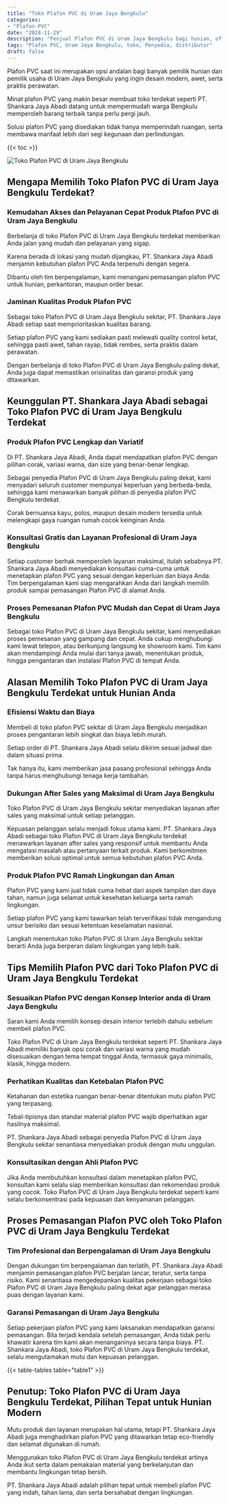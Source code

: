 ```yaml
---
title: "Toko Plafon PVC di Uram Jaya Bengkulu"
categories: 
- "Plafon-PVC"
date: "2024-11-29"
description: "Penjual Plafon PVC di Uram Jaya Bengkulu bagi hunian, office, serta ritel. Material terbaik, beragam motif, pilihan warna menarik, dengan layanan instalasi oleh tenaga ahli profesional serta kepastian resmi!|Layanan penjualan Plafon PVC di Uram Jaya Bengkulu bagi keperluan hunian, office, maupun gerai, beserta produk unggulan dan instalasi oleh teknisi ahli serta jaminan resmi.|Pilihan Plafon PVC di Uram Jaya Bengkulu yang terpercaya bagi hunian, perkantoran, dan gerai, bersama plafon unggulan dan penempatan dikerjakan oleh teknisi ahli serta garansi resmi.|Penyediaan Plafon PVC di Uram Jaya Bengkulu bagi tempat tinggal, kantor, serta toko, dengan produk berkualitas dan penempatan ditangani oleh teknisi ahli, disertai dengan jaminan resmi.}"
tags: "Plafon PVC, Uram Jaya Bengkulu, toko, Penyedia, distributor"
draft: false
---
```


Plafon PVC saat ini merupakan opsi andalan bagi banyak pemilik hunian dan pemilik usaha di Uram Jaya Bengkulu yang ingin desain modern, awet, serta praktis perawatan.

Minat plafon PVC yang makin besar membuat toko terdekat seperti PT. Shankara Jaya Abadi datang untuk mempermudah warga Bengkulu memperoleh barang terbaik tanpa perlu pergi jauh.

Solusi plafon PVC yang disediakan tidak hanya memperindah ruangan, serta membawa manfaat lebih dari segi kegunaan dan perlindungan.

{{< toc >}}

![Toko Plafon PVC di Uram Jaya Bengkulu](/images/Plafon-PVC/Toko-Plafon-PVC-di-Uram-Jaya-Bengkulu.png)


## Mengapa Memilih Toko Plafon PVC di Uram Jaya Bengkulu Terdekat?

### Kemudahan Akses dan Pelayanan Cepat Produk Plafon PVC di Uram Jaya Bengkulu

Berbelanja di toko Plafon PVC di Uram Jaya Bengkulu terdekat memberikan Anda jalan yang mudah dan pelayanan yang sigap.

Karena berada di lokasi yang mudah dijangkau, PT. Shankara Jaya Abadi menjamin kebutuhan plafon PVC Anda terpenuhi dengan segera.

Dibantu oleh tim berpengalaman, kami menangani pemasangan plafon PVC untuk hunian, perkantoran, maupun order besar.

### Jaminan Kualitas Produk Plafon PVC

Sebagai toko Plafon PVC di Uram Jaya Bengkulu sekitar, PT. Shankara Jaya Abadi setiap saat memprioritaskan kualitas barang.

Setiap plafon PVC yang kami sediakan pasti melewati quality control ketat, sehingga pasti awet, tahan rayap, tidak rembes, serta praktis dalam perawatan.

Dengan berbelanja di toko Plafon PVC di Uram Jaya Bengkulu paling dekat, Anda juga dapat memastikan orisinalitas dan garansi produk yang ditawarkan.

## Keunggulan PT. Shankara Jaya Abadi sebagai Toko Plafon PVC di Uram Jaya Bengkulu Terdekat

### Produk Plafon PVC Lengkap dan Variatif

Di PT. Shankara Jaya Abadi, Anda dapat mendapatkan plafon PVC dengan pilihan corak, variasi warna, dan size yang benar-benar lengkap.

Sebagai penyedia Plafon PVC di Uram Jaya Bengkulu paling dekat, kami menyadari seluruh customer mempunyai keperluan yang berbeda-beda, sehingga kami menawarkan banyak pilihan di penyedia plafon PVC Bengkulu terdekat.

Corak bernuansa kayu, polos, maupun desain modern tersedia untuk melengkapi gaya ruangan rumah cocok keinginan Anda.

### Konsultasi Gratis dan Layanan Profesional di Uram Jaya Bengkulu

Setiap customer berhak memperoleh layanan maksimal, itulah sebabnya PT. Shankara Jaya Abadi menyediakan konsultasi cuma-cuma untuk menetapkan plafon PVC yang sesuai dengan keperluan dan biaya Anda. Tim berpengalaman kami siap mengarahkan Anda dari langkah memilih produk sampai pemasangan Plafon PVC di alamat Anda.

### Proses Pemesanan Plafon PVC Mudah dan Cepat di Uram Jaya Bengkulu

Sebagai toko Plafon PVC di Uram Jaya Bengkulu sekitar, kami menyediakan proses pemesanan yang gampang dan cepat. Anda cukup menghubungi kami lewat telepon, atau berkunjung langsung ke showroom kami. Tim kami akan mendampingi Anda mulai dari tanya jawab, menentukan produk, hingga pengantaran dan instalasi Plafon PVC di tempat Anda.

## Alasan Memilih Toko Plafon PVC di Uram Jaya Bengkulu Terdekat untuk Hunian Anda

### Efisiensi Waktu dan Biaya

Membeli di toko plafon PVC sekitar di Uram Jaya Bengkulu menjadikan proses pengantaran lebih singkat dan biaya lebih murah.

Setiap order di PT. Shankara Jaya Abadi selalu dikirim sesuai jadwal dan dalam situasi prima.

Tak hanya itu, kami memberikan jasa pasang profesional sehingga Anda tanpa harus menghubungi tenaga kerja tambahan.

### Dukungan After Sales yang Maksimal di Uram Jaya Bengkulu

Toko Plafon PVC di Uram Jaya Bengkulu sekitar menyediakan layanan after sales yang maksimal untuk setiap pelanggan.

Kepuasan pelanggan selalu menjadi fokus utama kami. PT. Shankara Jaya Abadi sebagai toko Plafon PVC di Uram Jaya Bengkulu terdekat menawarkan layanan after sales yang responsif untuk membantu Anda mengatasi masalah atau pertanyaan terkait produk. Kami berkomitmen memberikan solusi optimal untuk semua kebutuhan plafon PVC Anda.

### Produk Plafon PVC Ramah Lingkungan dan Aman

Plafon PVC yang kami jual tidak cuma hebat dari aspek tampilan dan daya tahan, namun juga selamat untuk kesehatan keluarga serta ramah lingkungan.

Setiap plafon PVC yang kami tawarkan telah terverifikasi tidak mengandung unsur berisiko dan sesuai ketentuan keselamatan nasional.

Langkah menentukan toko Plafon PVC di Uram Jaya Bengkulu sekitar berarti Anda juga berperan dalam lingkungan yang lebih baik.

## Tips Memilih Plafon PVC dari Toko Plafon PVC di Uram Jaya Bengkulu Terdekat

### Sesuaikan Plafon PVC dengan Konsep Interior anda di Uram Jaya Bengkulu

Saran kami Anda memilih konsep desain interior terlebih dahulu sebelum membeli plafon PVC.

Toko Plafon PVC di Uram Jaya Bengkulu terdekat seperti PT. Shankara Jaya Abadi memiliki banyak opsi corak dan variasi warna yang mudah disesuaikan dengan tema tempat tinggal Anda, termasuk gaya minimalis, klasik, hingga modern.

### Perhatikan Kualitas dan Ketebalan Plafon PVC

Ketahanan dan estetika ruangan benar-benar ditentukan mutu plafon PVC yang terpasang.

Tebal-tipisnya dan standar material plafon PVC wajib diperhatikan agar hasilnya maksimal.

PT. Shankara Jaya Abadi sebagai penyedia Plafon PVC di Uram Jaya Bengkulu sekitar senantiasa menyediakan produk dengan mutu unggulan.

### Konsultasikan dengan Ahli Plafon PVC

Jika Anda membutuhkan konsultasi dalam menetapkan plafon PVC, konsultan kami selalu siap memberikan konsultasi dan rekomendasi produk yang cocok. Toko Plafon PVC di Uram Jaya Bengkulu terdekat seperti kami selalu berkonsentrasi pada kepuasan dan kenyamanan pelanggan.

## Proses Pemasangan Plafon PVC oleh Toko Plafon PVC di Uram Jaya Bengkulu Terdekat

### Tim Profesional dan Berpengalaman di Uram Jaya Bengkulu

Dengan dukungan tim berpengalaman dan terlatih, PT. Shankara Jaya Abadi menjamin pemasangan plafon PVC berjalan lancar, teratur, serta tanpa risiko. Kami senantiasa mengedepankan kualitas pekerjaan sebagai toko Plafon PVC di Uram Jaya Bengkulu paling dekat agar pelanggan merasa puas dengan layanan kami.

### Garansi Pemasangan di Uram Jaya Bengkulu

Setiap pekerjaan plafon PVC yang kami laksanakan mendapatkan garansi pemasangan. Bila terjadi kendala setelah pemasangan, Anda tidak perlu khawatir karena tim kami akan menanganinya secara tanpa biaya. PT. Shankara Jaya Abadi, toko Plafon PVC di Uram Jaya Bengkulu terdekat, selalu mengutamakan mutu dan kepuasan pelanggan.

{{< table-tables table="table1" >}}

## Penutup: Toko Plafon PVC di Uram Jaya Bengkulu Terdekat, Pilihan Tepat untuk Hunian Modern

Mutu produk dan layanan merupakan hal utama, tetapi PT. Shankara Jaya Abadi juga menghadirkan plafon PVC yang ditawarkan tetap eco-friendly dan selamat digunakan di rumah.

Menggunakan toko Plafon PVC di Uram Jaya Bengkulu terdekat artinya Anda ikut serta dalam pemakaian material yang berkelanjutan dan membantu lingkungan tetap bersih.

PT. Shankara Jaya Abadi adalah pilihan tepat untuk membeli plafon PVC yang indah, tahan lama, dan serta bersahabat dengan lingkungan.